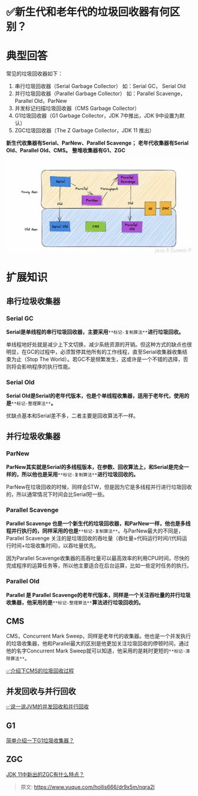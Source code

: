 # ✅新生代和老年代的垃圾回收器有何区别？


# 典型回答

常见的垃圾回收器如下：

1.  串行垃圾回收器（Serial Garbage Collector） 如：Serial GC， Serial Old
2.  并行垃圾回收器（Parallel Garbage Collector） 如：Parallel Scavenge，Parallel Old，ParNew
3.  并发标记扫描垃圾回收器（CMS Garbage Collector） 
4.  G1垃圾回收器（G1 Garbage Collector，JDK 7中推出，JDK 9中设置为默认） 
5. ZGC垃圾回收器（The Z Garbage Collector，JDK 11 推出）

**新生代收集器有Serial、ParNew、Parallel Scavenge；**
**老年代收集器有Serial Old、Parallel Old、CMS。**
**整堆收集器有G1、ZGC**

![image.png](./img/iFCnxaZinmG7EVjP/1671864805509-c14c2f9a-33b2-4750-ac63-574578f9cc38-908753.png)

# 扩展知识

## 串行垃圾收集器

### Serial GC
**Serial是单线程的串行垃圾回收器，主要采用**`**标记-复制算法**`**进行垃圾回收。**

单线程地好处就是减少上下文切换，减少系统资源的开销。但这种方式的缺点也很明显，在GC的过程中，必须暂停其他所有的工作线程，直至Serial收集器收集结束为止（Stop The World）。若GC不是频繁发生，这或许是一个不错的选择，否则将会影响程序的执行性能。 


### Serial Old

**Serial Old是Serial的老年代版本，也是个单线程收集器，适用于老年代，使用的是**`**标记-整理算法**`**。**

优缺点基本和Serial差不多，二者主要是回收算法不一样。


## 并行垃圾收集器

### ParNew

**ParNew其实就是Serial的多线程版本，在参数、回收算法上，和Serial是完全一样的，所以他也是采用**`**标记-复制算法**`**进行垃圾回收的。**

ParNew在垃圾回收的时候，同样会STW，但是因为它是多线程并行进行垃圾回收的，所以通常情况下时间会比Serial短一些。


### Parallel Scavenge

**Parallel Scavenge 也是一个新生代的垃圾回收器，和ParNew一样，他也是多线程并行执行的，同样采用的也是**`**标记-复制算法**`。与ParNew最大的不同是，Parallel Scavenge 关注的是垃圾回收的吞吐量（吞吐量=代码运行时间/(代码运行时间+垃圾收集时间)，以吞吐量优先。

因为Parallel Scavenge收集器的高吞吐量可以最高效率的利用CPU时间，尽快的完成程序的运算任务等，所以他主要适合在后台运算，比如一些定时任务的执行。


### Parallel Old
**Parallel 是 Parallel Scavenge的老年代版本，同样是一个关注吞吐量的并行垃圾收集器，他采用的是**`**标记-整理算法**`**算法进行垃圾回收的。**


## CMS

CMS，Concurrent Mark Sweep，同样是老年代的收集器。他也是一个并发执行的垃圾收集器，他和Parallel最大的区别是他更加关注垃圾回收的停顿时间，通过他的名字Concurrent Mark Sweep就可以知道，他采用的是耗时更短的`**标记-清除算法**`。

[✅介绍下CMS的垃圾回收过程](https://www.yuque.com/hollis666/dr9x5m/lh75qbvh58o6xv8s?view=doc_embed)


## 并发回收与并行回收

[✅说一说JVM的并发回收和并行回收](https://www.yuque.com/hollis666/dr9x5m/srfo2k1o2nq4dp7f?view=doc_embed)


## G1
[简单介绍一下G1垃圾收集器？](https://www.yuque.com/hollis666/dr9x5m/hgquufzt6m9psmtp?view=doc_embed)



## ZGC

[JDK 11中新出的ZGC有什么特点？](https://www.yuque.com/hollis666/dr9x5m/qpu0uu6em1ompzeh?view=doc_embed)


> 原文: <https://www.yuque.com/hollis666/dr9x5m/nqra2l>